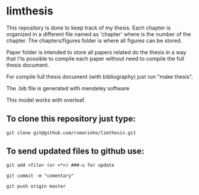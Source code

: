 # limthesis 

This repository is done to keep track of my thesis. Each chapter is organized in a different file named as 'chapter<No>' where <No> is the number of the chapter. The chapters/figures folder is where all figures can be stored.

Paper folder is intended to store all papers related do the thesis in a way that I'ts possible to compile each paper without need to compile the full thesis document.

For compile full thesis document (with bibliography) just run "make thesis".

The .bib file is generated with mendeley software

This model works with overleaf.

## To clone this repository just type:
```
git clone git@github.com/rsmarinho/limthesis.git
```

## To send updated files to github use:
```
git add <file> (or <*>) ###-u for update

git commit -m "comentary"

git push origin master
```

